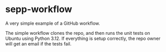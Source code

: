 # sepp-workflow

A very simple example of a GitHub workflow.

The simple workflow clones the repo, and then runs the unit tests on Ubuntu using Python 3.12. If everything is setup correctly, the repo owner will get an email if the tests fail.
